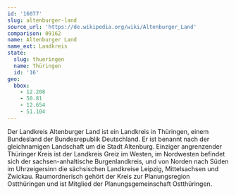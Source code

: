 ```yaml
---
id: '16077'
slug: altenburger-land
source_url: 'https://de.wikipedia.org/wiki/Altenburger_Land'
comparison: 09162
name: Altenburger Land
name_ext: Landkreis
state:
  slug: thueringen
  name: Thüringen
  id: '16'
geo:
  bbox:
    - 12.208
    - 50.81
    - 12.654
    - 51.104
---
```


Der Landkreis Altenburger Land ist ein Landkreis in Thüringen, einem Bundesland der Bundesrepublik Deutschland. Er ist benannt nach der gleichnamigen Landschaft um die Stadt Altenburg. Einziger angrenzender Thüringer Kreis ist der Landkreis Greiz im Westen, im Nordwesten befindet sich der sachsen-anhaltische Burgenlandkreis, und von Norden nach Süden im Uhrzeigersinn die sächsischen Landkreise Leipzig, Mittelsachsen und Zwickau. Raumordnerisch gehört der Kreis zur Planungsregion Ostthüringen und ist Mitglied der Planungsgemeinschaft Ostthüringen.
